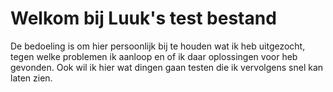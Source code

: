 # Welkom bij Luuk's test bestand

De bedoeling is om hier persoonlijk bij te houden wat ik heb uitgezocht, tegen welke problemen ik aanloop en of ik daar oplossingen voor heb gevonden. Ook wil ik hier wat dingen gaan testen die ik vervolgens snel kan laten zien. 

```{tableofcontents}
```
